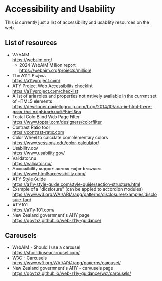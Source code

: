 Accessibility and Usability
============================

This is currently just a list of accessibility and usability resources on the web.

## List of resources
- WebAIM  
  https://webaim.org/
  - 2024 WebAIM Million report  
    https://webaim.org/projects/million/
- The A11Y Project  
  https://a11yproject.com/
- A11Y Project Web Accessibility checklist  
  https://a11yproject.com/checklist
- A list of aria roles and properties not natively available in the current set of HTML5 elements  
  https://developer.paciellogroup.com/blog/2014/10/aria-in-html-there-goes-the-neighborhood/#html5na
- Toptal ColorBlind Web Page Filter  
  https://www.toptal.com/designers/colorfilter  
- Contrast Ratio tool  
  https://contrast-ratio.com  
- Color Wheel to calculate complementary colors  
  https://www.sessions.edu/color-calculator/
- Usability.gov  
  https://www.usability.gov/
- Validator.nu  
  https://validator.nu/
- Accessibility support across major browsers  
  https://www.html5accessibility.com/
- A11Y Style Guide  
  https://a11y-style-guide.com/style-guide/section-structure.html
- Example of a "dicslosure" (can be applied to accordion modules)  
  https://www.w3.org/WAI/ARIA/apg/patterns/disclosure/examples/disclosure-faq/
- A11Y101  
  https://a11y-101.com/
- New Zealand government's A11Y page  
  https://govtnz.github.io/web-a11y-guidance/

## Carousels
- WebAIM - Should I use a carousel  
  https://shouldiuseacarousel.com/
- W3C - Carousels  
  https://www.w3.org/WAI/ARIA/apg/patterns/carousel/
- New Zealand government's A11Y - carousels page  
  https://govtnz.github.io/web-a11y-guidance/wct/carousels/
